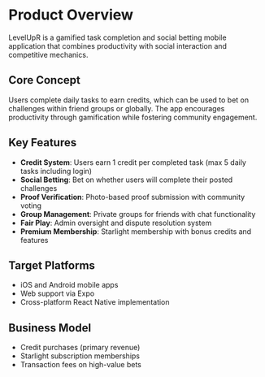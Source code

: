 # Product Overview

LevelUpR is a gamified task completion and social betting mobile application that combines productivity with social interaction and competitive mechanics.

## Core Concept
Users complete daily tasks to earn credits, which can be used to bet on challenges within friend groups or globally. The app encourages productivity through gamification while fostering community engagement.

## Key Features
- **Credit System**: Users earn 1 credit per completed task (max 5 daily tasks including login)
- **Social Betting**: Bet on whether users will complete their posted challenges
- **Proof Verification**: Photo-based proof submission with community voting
- **Group Management**: Private groups for friends with chat functionality
- **Fair Play**: Admin oversight and dispute resolution system
- **Premium Membership**: Starlight membership with bonus credits and features

## Target Platforms
- iOS and Android mobile apps
- Web support via Expo
- Cross-platform React Native implementation

## Business Model
- Credit purchases (primary revenue)
- Starlight subscription memberships
- Transaction fees on high-value bets
